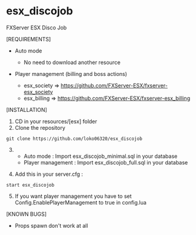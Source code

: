 # esx_discojob

FXServer ESX Disco Job

[REQUIREMENTS]

* Auto mode
  * No need to download another resource

* Player management (billing and boss actions)
  * esx_society => https://github.com/FXServer-ESX/fxserver-esx_society
  * esx_billing => https://github.com/FXServer-ESX/fxserver-esx_billing

[INSTALLATION]

1) CD in your resources/[esx] folder
2) Clone the repository
```
git clone https://github.com/loko06320/esx_discojob
```
3) * Auto mode : Import esx_discojob_minimal.sql in your database
   * Player management : Import esx_discojob_full.sql in your database

4) Add this in your server.cfg :

```
start esx_discojob
```
5) If you want player management you have to set Config.EnablePlayerManagement to true in config.lua

[KNOWN BUGS]

* Props spawn don't work at all
